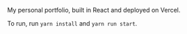 My personal portfolio, built in React and deployed on Vercel.

To run, run `yarn install` and `yarn run start`. 